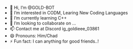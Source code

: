 - 👋 Hi, I’m @GOLD-BOT
- 👀 I’m interested in CODM, Learing New Coding Languages
- 🌱 I’m currently learning C++
- 💞️ I’m looking to collaborate on ...
- 📫 Contact me at Discord ig_goldieee_03861
- 😄 Pronouns: Him/Chad
- ⚡ Fun fact: I can anything for good friends..!

<!---
GOLD-BOT/GOLD-BOT is a ✨ special ✨ repository because its `README.md` (this file) appears on your GitHub profile.
You can click the Preview link to take a look at your changes.
--->
